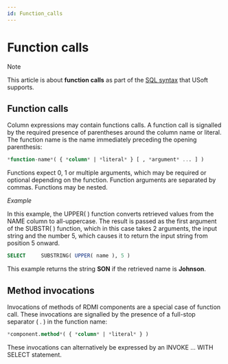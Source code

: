 ```yaml
---
id: Function_calls
---
```


# Function calls



> [!NOTE]
> This article is about **function calls** as part of the [SQL syntax](/docs/Modeller%20and%20Rules%20Engine/SQL%20syntax) that USoft supports.

## **Function calls**

Column expressions may contain functions calls. A function call is signalled by the required presence of parentheses around the column name or literal. The function name is the name immediately preceding the opening parenthesis:

```sql
*function-name*( { *column* | *literal* } [ , *argument* ... ] )
```

Functions expect 0, 1 or multiple arguments, which may be required or optional depending on the function. Function arguments are separated by commas. Functions may be nested.

*Example*

In this example, the UPPER( ) function converts retrieved values from the NAME column to all-uppercase. The result is passed as the first argument of the SUBSTR( ) function, which in this case takes 2 arguments, the input string and the number 5, which causes it to return the input string from position 5 onward.

```sql
SELECT     SUBSTRING( UPPER( name ), 5 )
```

This example returns the string **SON** if the retrieved name is **Johnson**.

## Method invocations

Invocations of methods of RDMI components are a special case of function call. These invocations are signalled by the presence of a full-stop separator ( . ) in the function name:

```sql
*component.method*( { *column* | *literal* } )
```

These invocations can alternatively be expressed by an INVOKE ... WITH SELECT statement.